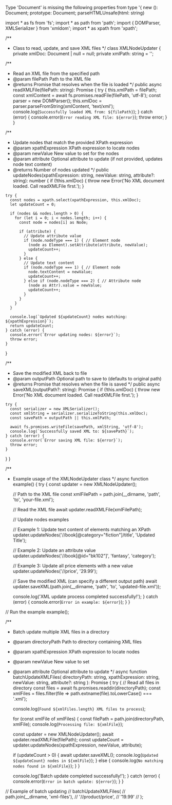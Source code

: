 
Type 'Document' is missing the following properties from type '{ new (): Document; prototype: Document; parseHTMLUnsafe(html: string)

import * as fs from 'fs';
import * as path from 'path';
import { DOMParser, XMLSerializer } from 'xmldom';
import * as xpath from 'xpath';

/**
 * Class to read, update, and save XML files
 */
class XMLNodeUpdater {
  private xmlDoc: Document | null = null;
  private xmlPath: string = '';

  /**
   * Read an XML file from the specified path
   * @param filePath Path to the XML file
   * @returns Promise that resolves when the file is loaded
   */
  public async readXMLFile(filePath: string): Promise<void> {
    try {
      this.xmlPath = filePath;
      const xmlContent = await fs.promises.readFile(filePath, 'utf-8');
      const parser = new DOMParser();
      this.xmlDoc = parser.parseFromString(xmlContent, 'text/xml');
      console.log(`Successfully loaded XML from: ${filePath}`);
    } catch (error) {
      console.error(`Error reading XML file: ${error}`);
      throw error;
    }
  }

  /**
   * Update nodes that match the provided XPath expression
   * @param xpathExpression XPath expression to locate nodes
   * @param newValue New value to set for the nodes
   * @param attribute Optional attribute to update (if not provided, updates node text content)
   * @returns Number of nodes updated
   */
  public updateNodes(xpathExpression: string, newValue: string, attribute?: string): number {
    if (!this.xmlDoc) {
      throw new Error('No XML document loaded. Call readXMLFile first.');
    }

    try {
      const nodes = xpath.select(xpathExpression, this.xmlDoc);
      let updateCount = 0;

      if (nodes && nodes.length > 0) {
        for (let i = 0; i < nodes.length; i++) {
          const node = nodes[i] as Node;
          
          if (attribute) {
            // Update attribute value
            if (node.nodeType === 1) { // Element node
              (node as Element).setAttribute(attribute, newValue);
              updateCount++;
            }
          } else {
            // Update text content
            if (node.nodeType === 1) { // Element node
              node.textContent = newValue;
              updateCount++;
            } else if (node.nodeType === 2) { // Attribute node
              (node as Attr).value = newValue;
              updateCount++;
            }
          }
        }
      }

      console.log(`Updated ${updateCount} nodes matching: ${xpathExpression}`);
      return updateCount;
    } catch (error) {
      console.error(`Error updating nodes: ${error}`);
      throw error;
    }
  }

  /**
   * Save the modified XML back to file
   * @param outputPath Optional path to save to (defaults to original path)
   * @returns Promise that resolves when the file is saved
   */
  public async saveXML(outputPath?: string): Promise<void> {
    if (!this.xmlDoc) {
      throw new Error('No XML document loaded. Call readXMLFile first.');
    }

    try {
      const serializer = new XMLSerializer();
      const xmlString = serializer.serializeToString(this.xmlDoc);
      const savePath = outputPath || this.xmlPath;
      
      await fs.promises.writeFile(savePath, xmlString, 'utf-8');
      console.log(`Successfully saved XML to: ${savePath}`);
    } catch (error) {
      console.error(`Error saving XML file: ${error}`);
      throw error;
    }
  }
}

/**
 * Example usage of the XMLNodeUpdater class
 */
async function example() {
  try {
    const updater = new XMLNodeUpdater();
    
    // Path to the XML file
    const xmlFilePath = path.join(__dirname, 'path', 'to', 'your-file.xml');
    
    // Read the XML file
    await updater.readXMLFile(xmlFilePath);
    
    // Update nodes examples
    
    // Example 1: Update text content of elements matching an XPath
    updater.updateNodes('//book[@category="fiction"]/title', 'Updated Title');
    
    // Example 2: Update an attribute value
    updater.updateNodes('//book[@id="bk102"]', 'fantasy', 'category');
    
    // Example 3: Update all price elements with a new value
    updater.updateNodes('//price', '29.99');
    
    // Save the modified XML (can specify a different output path)
    await updater.saveXML(path.join(__dirname, 'path', 'to', 'updated-file.xml'));
    
    console.log('XML update process completed successfully!');
  } catch (error) {
    console.error(`Error in example: ${error}`);
  }
}

// Run the example
example();

/**
 * Batch update multiple XML files in a directory
 * @param directoryPath Path to directory containing XML files
 * @param xpathExpression XPath expression to locate nodes
 * @param newValue New value to set
 * @param attribute Optional attribute to update
 */
async function batchUpdateXMLFiles(
  directoryPath: string,
  xpathExpression: string,
  newValue: string,
  attribute?: string
): Promise<void> {
  try {
    // Read all files in directory
    const files = await fs.promises.readdir(directoryPath);
    const xmlFiles = files.filter(file => path.extname(file).toLowerCase() === '.xml');
    
    console.log(`Found ${xmlFiles.length} XML files to process`);
    
    for (const xmlFile of xmlFiles) {
      const filePath = path.join(directoryPath, xmlFile);
      console.log(`Processing file: ${xmlFile}`);
      
      const updater = new XMLNodeUpdater();
      await updater.readXMLFile(filePath);
      const updateCount = updater.updateNodes(xpathExpression, newValue, attribute);
      
      if (updateCount > 0) {
        await updater.saveXML();
        console.log(`Updated ${updateCount} nodes in ${xmlFile}`);
      } else {
        console.log(`No matching nodes found in ${xmlFile}`);
      }
    }
    
    console.log('Batch update completed successfully!');
  } catch (error) {
    console.error(`Error in batch update: ${error}`);
  }
}

// Example of batch updating
// batchUpdateXMLFiles(
//   path.join(__dirname, 'xml-files'),
//   '//product/price',
//   '19.99'
// );
